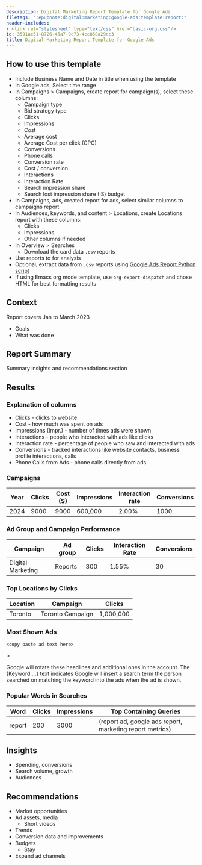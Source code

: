 ```yaml
---
description: Digital Marketing Report Template for Google Ads
filetags: ":epubnote:digital:marketing:google-ads:template:report:"
header-includes:
- <link rel="stylesheet" type="text/css" href="basic-org.css"/>
id: 3591ae51-8726-45a7-9c73-4cc858a29dc3
title: Digital Marketing Report Template for Google Ads
---
```


<link rel="stylesheet" type="text/css" href="basic-org.css"/>

## How to use this template

- Include Business Name and Date in title when using the template
- In Google ads, Select time range
- In Campaigns \> Campaigns, create report for campaign(s), select these
  columns:
  - Campaign type
  - Bid strategy type
  - Clicks
  - Impressions
  - Cost
  - Average cost
  - Average Cost per click (CPC)
  - Conversions
  - Phone calls
  - Conversion rate
  - Cost / conversion
  - Interactions
  - Interaction Rate
  - Search impression share
  - Search lost impression share (IS) budget
- In Campaigns, ads, created report for ads, select similar columns to
  campaigns report
- In Audiences, keywords, and content \> Locations, create Locations
  report with these columns:
  - Clicks
  - Impressions
  - Other columns if needed
- In Overview \> Searches
  - Download the card data `.csv` reports
- Use reports to for analysis
- Optional, extract data from `.csv` reports using [Google Ads Report
  Python
  script](https://github.com/justunsix/automatetheboringstuff-py-tests/tree/main/src/project/spreadsheet/google-ads-report)
- If using Emacs org mode template, use `org-export-dispatch` and chose
  HTML for best formatting results

## Context

Report covers Jan to March 2023

- Goals
- What was done

## Report Summary

Summary insights and recommendations section

## Results

### Explanation of columns

- Clicks - clicks to website
- Cost - how much was spent on ads
- Impressions (Impr.) - number of times ads were shown
- Interactions - people who interacted with ads like clicks
- Interaction rate - percentage of people who saw and interacted with
  ads
- Conversions - tracked interactions like website contacts, business
  profile interactions, calls
- Phone Calls from Ads - phone calls directly from ads

### Campaigns

| Year | Clicks | Cost (\$) | Impressions | Interaction rate | Conversions | Phone calls |
|------|--------|-----------|-------------|------------------|-------------|-------------|
| 2024 | 9000   | 9000      | 600,000     | 2.00%            | 1000        | 100         |

### Ad Group and Campaign Performance

| Campaign          | Ad group | Clicks | Interaction Rate | Conversions |
|-------------------|----------|--------|------------------|-------------|
| Digital Marketing | Reports  | 300    | 1.55%            | 30          |

### Top Locations by Clicks

| Location | Campaign         | Clicks    |
|----------|------------------|-----------|
| Toronto  | Toronto Campaign | 1,000,000 |

### Most Shown Ads


    <copy paste ad text here>

\>

Google will rotate these headlines and additional ones in the account.
The {Keyword:…} text indicates Google will insert a search term the
person searched on matching the keyword into the ads when the ad is
shown.

### Popular Words in Searches

| Word   | Clicks | Impressions | Top Containing Queries                                   |
|--------|--------|-------------|----------------------------------------------------------|
| report | 200    | 3000        | (report ad, google ads report, marketing report metrics) |

## Insights

- Spending, conversions
- Search volume, growth
- Audiences

## Recommendations

- Market opportunities
- Ad assets, media
  - Short videos
- Trends
- Conversion data and improvements
- Budgets
  - Stay
- Expand ad channels
